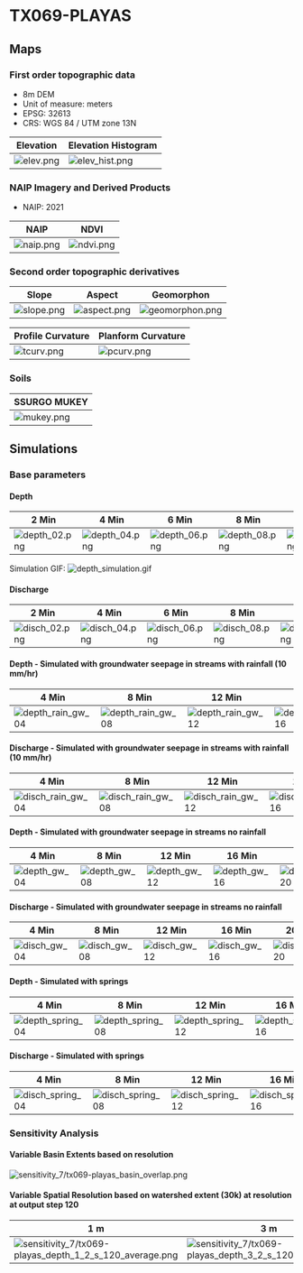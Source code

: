 # TX069-PLAYAS

## Maps

### First order topographic data

* 8m DEM
* Unit of measure: meters
* EPSG: 32613
* CRS: WGS 84 / UTM zone 13N

| Elevation | Elevation Histogram
| --- | ---
| ![elev.png](elev.png) | ![elev_hist.png](elev_hist.png)

### NAIP Imagery and Derived Products

* NAIP: 2021

| NAIP | NDVI
| --- | ---
| ![naip.png](naip.png) | ![ndvi.png](ndvi.png)

### Second order topographic derivatives

| Slope | Aspect | Geomorphon
| --- | --- | ---
| ![slope.png](slope.png) | ![aspect.png](aspect.png) | ![geomorphon.png](geomorphon.png)

| Profile Curvature | Planform Curvature
| --- | ---
| ![tcurv.png](tcurv.png) | ![pcurv.png](pcurv.png)

### Soils

| SSURGO MUKEY
| ---
| ![mukey.png](mukey.png)

## Simulations

### Base parameters

#### Depth

| 2 Min | 4 Min | 6 Min | 8 Min | 10 min
| --- | --- | --- | --- | ---
| ![depth_02.png](basic/depth_02.png) | ![depth_04.png](basic/depth_04.png) | ![depth_06.png](basic/depth_06.png) | ![depth_08.png](basic/depth_08.png) | ![depth_10.png](basic/depth_10.png)

Simulation GIF: ![depth_simulation.gif](basic/depth_simulation.gif)

#### Discharge

| 2 Min | 4 Min | 6 Min | 8 Min | 10 Min
| --- | --- | --- | --- | ---
| ![disch_02.png](basic/disch_02.png) | ![disch_04.png](basic/disch_04.png) | ![disch_06.png](basic/disch_06.png) | ![disch_08.png](basic/disch_08.png) | ![disch_10.png](basic/disch_10.png)

#### Depth - Simulated with groundwater seepage in streams with rainfall (10 mm/hr)

| 4 Min | 8 Min | 12 Min | 16 Min | 20 Min
| --- | --- | --- | --- | ---
| ![depth_rain_gw_04](ground_water2/depth_rain_gw_04.png) | ![depth_rain_gw_08](ground_water2/depth_rain_gw_08.png) | ![depth_rain_gw_12](ground_water2/depth_rain_gw_12.png) | ![depth_rain_gw_16](ground_water2/depth_rain_gw_16.png) | ![depth_rain_gw_20](ground_water2/depth_rain_gw_19.png)

#### Discharge - Simulated with groundwater seepage in streams with rainfall (10 mm/hr)

| 4 Min | 8 Min | 12 Min | 16 Min | 20 Min
| --- | --- | --- | --- | ---
| ![disch_rain_gw_04](ground_water2/disch_rain_gw_04.png) | ![disch_rain_gw_08](ground_water2/disch_rain_gw_08.png) | ![disch_rain_gw_12](ground_water2/disch_rain_gw_12.png) | ![disch_rain_gw_16](ground_water2/disch_rain_gw_16.png) | ![disch_rain_gw_20](ground_water2/disch_rain_gw_19.png)

#### Depth - Simulated with groundwater seepage in streams no rainfall

| 4 Min | 8 Min | 12 Min | 16 Min | 20 Min
| --- | --- | --- | --- | ---
| ![depth_gw_04](ground_water2/depth_gw_04.png) | ![depth_gw_08](ground_water2/depth_gw_08.png) | ![depth_gw_12](ground_water2/depth_gw_12.png) | ![depth_gw_16](ground_water2/depth_gw_16.png) | ![depth_gw_20](ground_water2/depth_gw_19.png)

#### Discharge - Simulated with groundwater seepage in streams no rainfall

| 4 Min | 8 Min | 12 Min | 16 Min | 20 Min
| --- | --- | --- | --- | ---
| ![disch_gw_04](ground_water2/disch_gw_04.png) | ![disch_gw_08](ground_water2/disch_gw_08.png) | ![disch_gw_12](ground_water2/disch_gw_12.png) | ![disch_gw_16](ground_water2/disch_gw_16.png) | ![disch_gw_20](ground_water2/disch_gw_19.png)

#### Depth - Simulated with springs

| 4 Min | 8 Min | 12 Min | 16 Min | 20 Min
| --- | --- | --- | --- | ---
| ![depth_spring_04](ground_water2/depth_springs_04.png) | ![depth_spring_08](ground_water2/depth_springs_08.png) | ![depth_spring_12](ground_water2/depth_springs_12.png) | ![depth_spring_16](ground_water2/depth_springs_16.png) | ![depth_spring_20](ground_water2/depth_springs_19.png)

#### Discharge - Simulated with springs

| 4 Min | 8 Min | 12 Min | 16 Min | 20 Min
| --- | --- | --- | --- | ---
| ![disch_spring_04](ground_water2/disch_springs_04.png) | ![disch_spring_08](ground_water2/disch_springs_08.png) | ![disch_spring_12](ground_water2/disch_springs_12.png) | ![disch_spring_16](ground_water2/disch_springs_16.png) | ![disch_spring_20](ground_water2/disch_springs_19.png)

### Sensitivity Analysis

#### Variable Basin Extents based on resolution

![sensitivity_7/tx069-playas_basin_overlap.png](sensitivity_7/tx069-playas_basin_overlap.png)

#### Variable Spatial Resolution based on watershed extent (30k) at resolution at output step 120

| 1 m | 3 m | 10 m | 30 m
| --- | --- | ---  | ---
|![sensitivity_7/tx069-playas_depth_1_2_s_120_average.png](sensitivity_7/tx069-playas_depth_1_2_s_120_average.png)|![sensitivity_7/tx069-playas_depth_3_2_s_120_average.png](sensitivity_7/tx069-playas_depth_3_2_s_120_average.png)|![sensitivity_7/tx069-playas_depth_10_2_s_117_average.png](sensitivity_7/tx069-playas_depth_10_2_s_117_average.png)|![sensitivity_7/tx069-playas_discharge_1_2_s_118_average.png](sensitivity_7/tx069-playas_depth_30_2_s_118_average.png)

